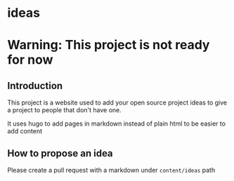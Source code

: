 # ideas

# Warning: This project is not ready for now

## Introduction

This project is a website used to add your open source project ideas to give a project to people that don't have one.

It uses hugo to add pages in markdown instead of plain html to be easier to add content

## How to propose an idea

Please create a pull request with a markdown under `content/ideas` path
